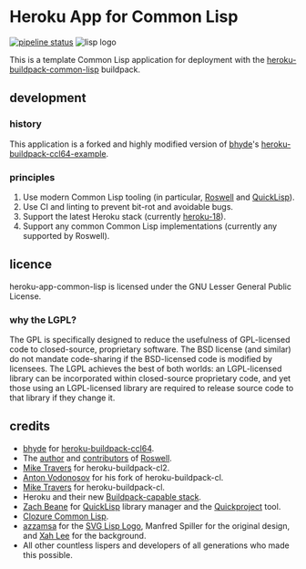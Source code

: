 # Heroku App for Common Lisp

<!-- TODO: duncan@bayne.id.au: Fix use of postimg once https://gitlab.com/gitlab-org/gitlab-ce/issues/17987 is resolved. -->
[![pipeline status](https://gitlab.com/duncan-bayne/heroku-app-common-lisp/badges/master/pipeline.svg)](https://gitlab.com/duncan-bayne/heroku-app-common-lisp/commits/master) ![lisp logo](https://s22.postimg.cc/rhfrsvgwh/lisp-lizard-with-text.png)

This is a template Common Lisp application for deployment with the [heroku-buildpack-common-lisp](https://gitlab.com/duncan-bayne/heroku-buildpack-common-lisp) buildpack.

## development

### history

This application is a forked and highly modified version of [bhyde](https://github.com/bhyde)'s [heroku-buildpack-ccl64-example](https://github.com/bhyde/heroku-buildpack-ccl64-example).

### principles

1. Use modern Common Lisp tooling (in particular, [Roswell](https://github.com/roswell/roswell) and [QuickLisp](http://www.quicklisp.org/)).
2. Use CI and linting to prevent bit-rot and avoidable bugs.
3. Support the latest Heroku stack (currently [heroku-18](https://devcenter.heroku.com/articles/heroku-18-stack)).
4. Support any common Common Lisp implementations (currently any supported by Roswell).

## licence
heroku-app-common-lisp is licensed under the GNU Lesser General Public License.

### why the LGPL?
The GPL is specifically designed to reduce the usefulness of GPL-licensed code to closed-source, proprietary software. The BSD license (and similar) do not mandate code-sharing if the BSD-licensed code is modified by licensees. The LGPL achieves the best of both worlds: an LGPL-licensed library can be incorporated within closed-source proprietary code, and yet those using an LGPL-licensed library are required to release source code to that library if they change it.

## credits
* [bhyde](https://github.com/bhyde) for [heroku-buildpack-ccl64](https://github.com/bhyde/heroku-buildpack-ccl64).
* The [author](https://github.com/roswell/roswell#author) and [contributors](https://github.com/roswell/roswell#contributors) of [Roswell](https://github.com/roswell/roswell).
* [Mike Travers](hyperphor.com) for heroku-buildpack-cl2.
* [Anton Vodonosov](https://github.com/avodonosov) for his fork of heroku-buildpack-cl.
* [Mike Travers](hyperphor.com) for heroku-buildpack-cl.
* Heroku and their new [Buildpack-capable stack](http://devcenter.heroku.com/articles/buildpacks).
* [Zach Beane](https://github.com/xach) for [QuickLisp](http://www.quicklisp.org/) library manager and the [Quickproject](https://www.xach.com/lisp/quickproject/) tool.
* [Clozure Common Lisp](http://ccl.clozure.com/).
* [azzamsa](https://github.com/azzamsa) for the [SVG Lisp Logo](https://github.com/azzamsa/lisp-logo), Manfred Spiller for the original design, and [Xah Lee](http://xahlee.info/) for the background.
* All other countless lispers and developers of all generations who made this possible.
